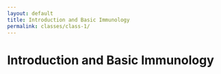 ```yaml
---
layout: default
title: Introduction and Basic Immunology
permalink: classes/class-1/
---
```


# Introduction and Basic Immunology